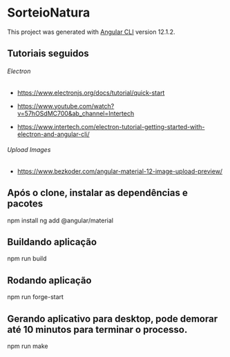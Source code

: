 # SorteioNatura

This project was generated with [Angular CLI](https://github.com/angular/angular-cli) version 12.1.2.

## Tutoriais seguidos
###### Electron
- https://www.electronjs.org/docs/tutorial/quick-start

- https://www.youtube.com/watch?v=57hOSdMC700&ab_channel=Intertech

- https://www.intertech.com/electron-tutorial-getting-started-with-electron-and-angular-cli/

###### Upload Images
- https://www.bezkoder.com/angular-material-12-image-upload-preview/

## Após o clone, instalar as dependências e pacotes
npm install
ng add @angular/material

## Buildando aplicação
npm run build

## Rodando aplicação
npm run forge-start

## Gerando aplicativo para desktop, pode demorar até 10 minutos para terminar o processo.
npm run make

